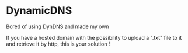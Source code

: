 # DynamicDNS
Bored of using DynDNS and made my own

If you have a hosted domain with the possibility to upload a ".txt" file to it and retrieve it by http, this is your solution !

